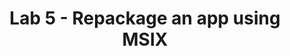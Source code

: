 ---
title: Lab 5 - Repackage an app using MSIX
parent: Module 4
layout: home
nav_order: 3
nav_enabled: true
---